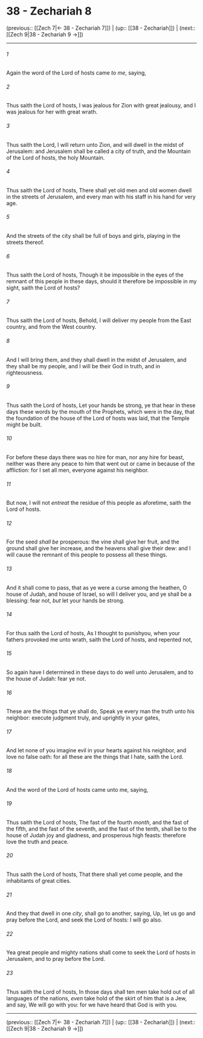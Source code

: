 # 38 - Zechariah 8

(previous:: [[Zech 7|← 38 - Zechariah 7]]) | (up:: [[38 - Zechariah]]) | (next:: [[Zech 9|38 - Zechariah 9 →]])

***


###### 1 
Again the word of the Lord of hosts came _to me_, saying, 

###### 2 
Thus saith the Lord of hosts, I was jealous for Zion with great jealousy, and I was jealous for her with great wrath. 

###### 3 
Thus saith the Lord, I will return unto Zion, and will dwell in the midst of Jerusalem: and Jerusalem shall be called a city of truth, and the Mountain of the Lord of hosts, the holy Mountain. 

###### 4 
Thus saith the Lord of hosts, There shall yet old men and old women dwell in the streets of Jerusalem, and every man with his staff in his hand for very age. 

###### 5 
And the streets of the city shall be full of boys and girls, playing in the streets thereof. 

###### 6 
Thus saith the Lord of hosts, Though it be impossible in the eyes of the remnant of this people in these days, should it therefore be impossible in my sight, saith the Lord of hosts? 

###### 7 
Thus saith the Lord of hosts, Behold, I will deliver my people from the East country, and from the West country. 

###### 8 
And I will bring them, and they shall dwell in the midst of Jerusalem, and they shall be my people, and I will be their God in truth, and in righteousness. 

###### 9 
Thus saith the Lord of hosts, Let your hands be strong, ye that hear in these days these words by the mouth of the Prophets, which were in the day, that the foundation of the house of the Lord of hosts was laid, that the Temple might be built. 

###### 10 
For before these days there was no hire for man, nor any hire for beast, neither was there any peace to him that went out or came in because of the affliction: for I set all men, everyone against his neighbor. 

###### 11 
But now, I will not _entreat_ the residue of this people as aforetime, saith the Lord of hosts. 

###### 12 
For the seed _shall be_ prosperous: the vine shall give her fruit, and the ground shall give her increase, and the heavens shall give their dew: and I will cause the remnant of this people to possess all these things. 

###### 13 
And it shall come to pass, that as ye were a curse among the heathen, O house of Judah, and house of Israel, so will I deliver you, and ye shall be a blessing: fear not, _but_ let your hands be strong. 

###### 14 
For thus saith the Lord of hosts, As I thought to punishyou, when your fathers provoked me unto wrath, saith the Lord of hosts, and repented not, 

###### 15 
So again have I determined in these days to do well unto Jerusalem, and to the house of Judah: fear ye not. 

###### 16 
These are the things that ye shall do, Speak ye every man the truth unto his neighbor: execute judgment truly, and uprightly in your gates, 

###### 17 
And let none of you imagine evil in your hearts against his neighbor, and love no false oath: for all these are the things that I hate, saith the Lord. 

###### 18 
And the word of the Lord of hosts came unto me, saying, 

###### 19 
Thus saith the Lord of hosts, The fast of the fourth _month_, and the fast of the fifth, and the fast of the seventh, and the fast of the tenth, shall be to the house of Judah joy and gladness, and prosperous high feasts: therefore love the truth and peace. 

###### 20 
Thus saith the Lord of hosts, That there shall yet come people, and the inhabitants of great cities. 

###### 21 
And they that dwell in one _city_, shall go to another, saying, Up, let us go and pray before the Lord, and seek the Lord of hosts: I will go also. 

###### 22 
Yea great people and mighty nations shall come to seek the Lord of hosts in Jerusalem, and to pray before the Lord. 

###### 23 
Thus saith the Lord of hosts, In those days shall ten men take hold out of all languages of the nations, _even_ take hold of the skirt of him that is a Jew, and say, We will go with you: for we have heard that God is with you.

***

(previous:: [[Zech 7|← 38 - Zechariah 7]]) | (up:: [[38 - Zechariah]]) | (next:: [[Zech 9|38 - Zechariah 9 →]])

